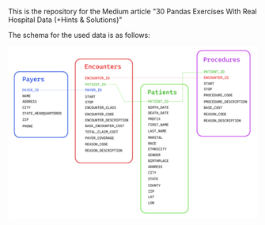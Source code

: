 This is the repository for the Medium article "30 Pandas Exercises With Real Hospital Data (+Hints & Solutions)"

The schema for the used data is as follows:

![alt text](schema.png)

